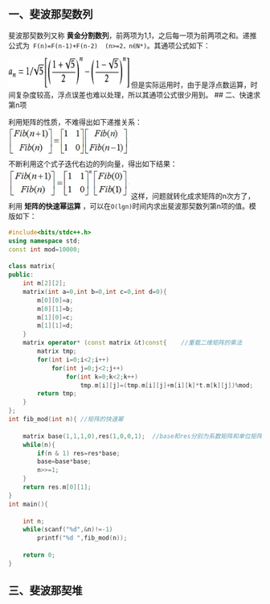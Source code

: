 ## 一、斐波那契数列
斐波那契数列又称 **黄金分割数列**，前两项为1,1，之后每一项为前两项之和。递推公式为` F(n)=F(n-1)+F(n-2)  (n>=2，n∈N*)`。其通项公式如下：

<img src="_image/fib_1.png" width="240" height="60">
但是实际运用时，由于是浮点数运算，时间复杂度较高，浮点误差也难以处理，所以其通项公式很少用到。
## 二、快速求第n项

利用矩阵的性质，不难得出如下递推关系：
<img src="_image/fib_2.jpg" width="240" height="60"><br>
不断利用这个式子迭代右边的列向量，得出如下结果：
<img src="_image/fib_3.jpg" width="240" height="60">
这样，问题就转化成求矩阵的n次方了，利用 **矩阵的快速幂运算** ，可以在`O(lgn)`时间内求出斐波那契数列第n项的值。模版如下：
```c++
#include<bits/stdc++.h>
using namespace std;
const int mod=10000;

class matrix{
public:
    int m[2][2];
    matrix(int a=0,int b=0,int c=0,int d=0){
        m[0][0]=a;
        m[0][1]=b;
        m[1][0]=c;
        m[1][1]=d;
    }
    matrix operator* (const matrix &t)const{    //重载二维矩阵的乘法
        matrix tmp;
        for(int i=0;i<2;i++)
            for(int j=0;j<2;j++)
                for(int k=0;k<2;k++)
                    tmp.m[i][j]=(tmp.m[i][j]+m[i][k]*t.m[k][j])%mod;
        return tmp;
    }
};
int fib_mod(int n){ //矩阵的快速幂

    matrix base(1,1,1,0),res(1,0,0,1);  //base和res分别为系数矩阵和单位矩阵
    while(n){
        if(n & 1) res=res*base;
        base=base*base;
        n>>=1;
    }
    return res.m[0][1];
}
int main(){

    int n;
    while(scanf("%d",&n)!=-1)
        printf("%d ",fib_mod(n));

    return 0;
}
```
## 三、斐波那契堆